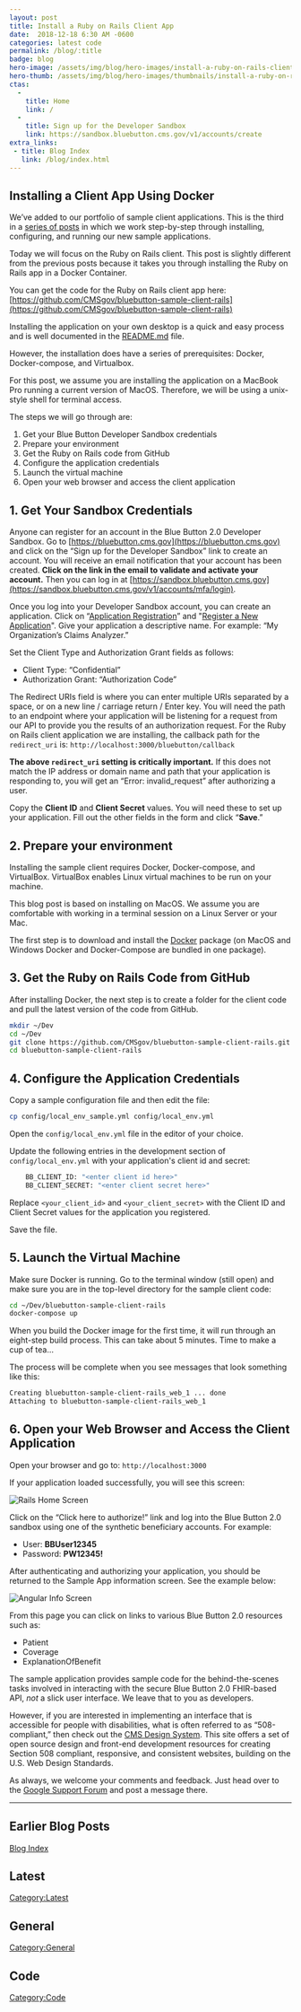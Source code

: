 ```yaml
---
layout: post
title: Install a Ruby on Rails Client App
date:  2018-12-18 6:30 AM -0600
categories: latest code
permalink: /blog/:title
badge: blog
hero-image: /assets/img/blog/hero-images/install-a-ruby-on-rails-client-app.jpg
hero-thumb: /assets/img/blog/hero-images/thumbnails/install-a-ruby-on-rails-client-app.jpg
ctas:
  -
    title: Home
    link: /
  -
    title: Sign up for the Developer Sandbox
    link: https://sandbox.bluebutton.cms.gov/v1/accounts/create
extra_links:
 - title: Blog Index
   link: /blog/index.html
---
```


## Installing a Client App Using Docker

We’ve added to our portfolio of sample client applications. This is the third in a [series of posts](https://bluebutton.cms.gov/blog/More-Sample-Applications.html) in which we work step-by-step through installing, configuring, and running our new sample applications.

Today we will focus on the Ruby on Rails client. This post is slightly different from the previous posts because it takes you through installing the Ruby on Rails app in a Docker Container.

You can get the code for the Ruby on Rails client app here:
[https://github.com/CMSgov/bluebutton-sample-client-rails](https://github.com/CMSgov/bluebutton-sample-client-rails)

Installing the application on your own desktop is a quick and easy process and is well documented in the [README.md](https://github.com/CMSgov/bluebutton-sample-client-rails/blob/master/README.md) file.

However, the installation does have a series of prerequisites: Docker, Docker-compose, and Virtualbox.

For this post, we assume you are installing the application on a MacBook Pro running a current version of MacOS. Therefore, we will be using a unix-style shell for terminal access.

The steps we will go through are:
1. Get your Blue Button Developer Sandbox credentials
2. Prepare your environment
3. Get the Ruby on Rails code from GitHub
4. Configure the application credentials
5. Launch the virtual machine
6. Open your web browser and access the client application

## 1. Get Your Sandbox Credentials
Anyone can register for an account in the Blue Button 2.0 Developer Sandbox. Go to [https://bluebutton.cms.gov](https://bluebutton.cms.gov) and click on the “Sign up for the Developer Sandbox” link to create an account. You will receive an email notification that your account has been created. **Click on the link in the email to validate and activate your account.** Then you can log in at [https://sandbox.bluebutton.cms.gov](https://sandbox.bluebutton.cms.gov/v1/accounts/mfa/login).

Once you log into your Developer Sandbox account, you can create an application. Click on “[Application Registration](https://sandbox.bluebutton.cms.gov/v1/o/applications/)” and "[Register a New Application](https://sandbox.bluebutton.cms.gov/v1/o/applications/register/)". Give your application a descriptive name. For example: “My Organization’s Claims Analyzer.”

Set the Client Type and Authorization Grant fields as follows:
- Client Type: “Confidential”
- Authorization Grant: “Authorization Code”

The Redirect URIs field is where you can enter multiple URIs separated by a space, or on a new line / carriage return / Enter key. You will need the path to an endpoint where your application will be listening for a request from our API to provide you the results of an authorization request.
For the Ruby on Rails client application we are installing, the callback path for the `redirect_uri` is: `http://localhost:3000/bluebutton/callback`

**The above `redirect_uri` setting is critically important.** If this does not match the IP address or domain name and path that your application is responding to, you will get an “Error: invalid_request” after authorizing a user.

Copy the **Client ID** and **Client Secret** values. You will need these to set up your application. Fill out the other fields in the form and click “**Save**.”

## 2. Prepare your environment

Installing the sample client requires Docker, Docker-compose, and VirtualBox. VirtualBox enables Linux virtual machines to be run on your machine.

This blog post is based on installing on MacOS. We assume you are comfortable with working in a terminal session on a Linux Server or your Mac.

The first step is to download and install the [Docker](https://store.docker.com/search?type=edition&offering=community) package (on MacOS and Windows Docker and Docker-Compose are bundled in one package).

## 3. Get the Ruby on Rails Code from GitHub

After installing Docker, the next step is to create a folder for the client code and pull the latest version of the code from GitHub.



``` bash
mkdir ~/Dev
cd ~/Dev
git clone https://github.com/CMSgov/bluebutton-sample-client-rails.git
cd bluebutton-sample-client-rails
```

## 4. Configure the Application Credentials
Copy a sample configuration file and then edit the file:
``` bash
cp config/local_env_sample.yml config/local_env.yml
```
Open the `config/local_env.yml` file in the editor of your choice.

Update the following entries in the development section of `config/local_env.yml` with your application's client id and secret:

``` bash
    BB_CLIENT_ID: "<enter client id here>"
    BB_CLIENT_SECRET: "<enter client secret here>"
```

Replace `<your_client_id>` and `<your_client_secret>` with the Client ID and Client Secret values for the application you registered.

Save the file.

## 5. Launch the Virtual Machine

Make sure Docker is running. Go to the terminal window (still open) and make sure you are in the top-level directory for the sample client code:

``` bash
cd ~/Dev/bluebutton-sample-client-rails
docker-compose up
```

When you build the Docker image for the first time, it will run through an eight-step build process. This can take about 5 minutes. Time to make a cup of tea…

The process will be complete when you see messages that look something like this:

``` bash
Creating bluebutton-sample-client-rails_web_1 ... done
Attaching to bluebutton-sample-client-rails_web_1
```

## 6. Open your Web Browser and Access the Client Application

Open your browser and go to: `http://localhost:3000`

If your application loaded successfully, you will see this screen:

![Rails Home Screen](/assets/img/blog/rails-home.png)

Click on the “Click here to authorize!” link and log into the Blue Button 2.0 sandbox using one of the synthetic beneficiary accounts. For example:

* User: **BBUser12345**
* Password: **PW12345!**

After authenticating and authorizing your application, you should be returned to the Sample App information screen. See the example below:

![Angular Info Screen](/assets/img/blog/rails-info.png)

From this page you can click on links to various Blue Button 2.0 resources such as:
- Patient
- Coverage
- ExplanationOfBenefit


The sample application provides sample code for the behind-the-scenes tasks involved in interacting with the secure Blue Button 2.0 FHIR-based API, _not_ a slick user interface. We leave that to you as developers.

However, if you are interested in implementing an interface that is accessible for people with disabilities, what is often referred to as “508-compliant,” then check out the [CMS Design System](https://design.cms.gov). This site offers a set of open source design and front-end development resources for creating Section 508 compliant, responsive, and consistent websites, building on the U.S. Web Design Standards.

As always, we welcome your comments and feedback. Just head over to the
[Google Support Forum](https://groups.google.com/forum/#!forum/developer-group-for-cms-blue-button-api) and post a message there.

---
## Earlier Blog Posts

[Blog Index](/blog/)

## Latest
[Category:Latest](/blog/category/latest.html)

## General
[Category:General](/blog/category/general.html)

## Code
[Category:Code](/blog/category/code.html)
